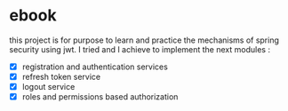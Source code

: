# ebook
this project is for purpose to learn and practice the mechanisms of spring security using jwt. I tried and I achieve to implement the next modules :
- [x] registration and authentication services
- [x] refresh token service
- [x] logout service
- [x] roles and permissions based authorization